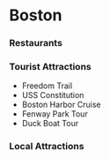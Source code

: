 # Boston

### Restaurants

### Tourist Attractions
- Freedom Trail
- USS Constitution
- Boston Harbor Cruise
- Fenway Park Tour
- Duck Boat Tour

### Local Attractions
